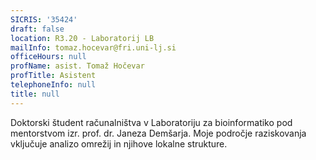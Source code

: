 ```yaml
---
SICRIS: '35424'
draft: false
location: R3.20 - Laboratorij LB
mailInfo: tomaz.hocevar@fri.uni-lj.si
officeHours: null
profName: asist. Tomaž Hočevar
profTitle: Asistent
telephoneInfo: null
title: null
---
```



Doktorski študent računalništva v Laboratoriju za bioinformatiko pod mentorstvom izr. prof. dr. Janeza Demšarja. Moje področje raziskovanja vključuje analizo omrežij in njihove lokalne strukture.